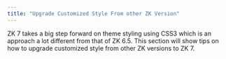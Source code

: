 ```yaml
---
title: "Upgrade Customized Style From other ZK Version"
---
```


ZK 7 takes a big step forward on theme styling using CSS3 which is an
approach a lot different from that of ZK 6.5. This section will show
tips on how to upgrade customized style from other ZK versions to ZK 7.
